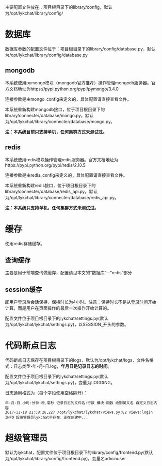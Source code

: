主要配置文件放在：项目根目录下的library/config，默认为/opt/lykchat/library/config/

# 数据库

数据库参数的配置文件位于：项目根目录下的library/config/database.py，默认为/opt/lykchat/library/config/database.py

## mongodb

本系统使用pymongo模块（mongodb官方推荐）操作管理mongodb服务器。官方文档地址为https://pypi.python.org/pypi/pymongo/3.4.0

连接参数是由mongo_config来定义的，具体配置请直接查看文件。

本系统重新构建mongodb接口，位于项目根目录下的library/connecter/database/mongo.py，默认为/opt/lykchat/library/connecter/database/mongo.py。

**注：本系统目前只支持单机，任何集群方式未测试过。**

## redis

本系统使用redis模块操作管理redis服务器。官方文档地址为https://pypi.python.org/pypi/redis/2.10.5

连接参数是由redis_config来定义的，具体配置请直接查看文件。

本系统重新构建redis接口，位于项目根目录下的library/connecter/database/redis_api.py，默认为/opt/lykchat/library/connecter/database/redis_api.py。

**注：本系统只支持单机，任何集群方式未测试过。**

# 缓存

使用redis存储缓存。

## 查询缓存

主要是用于前端查询做缓存，配置请见本文的“数据库”--“redis”部分

## session缓存

即用户登录后会话保持，保持时长为4小时。注意：保持时长不是从登录时间开始计算，而是用户在页面操作的最后一次操作开始计算的。

配置文件位于项目根目录下的lykchat/settings.py(默认为/opt/lykchat/lykchat/settings.py)，以SESSION_开头的参数。


# 代码断点日志

代码断点日志保存在项目根目录下的logs，默认为/opt/lykchat/logs，文件名格式：日志类型-年-月-日.log，**年月日是记录日志的时间**。

配置文件位于项目根目录下的lykchat/settings.py(默认为/opt/lykchat/lykchat/settings.py)，变量为LOGGING。

日志通用格式为（每个字段使用空格隔开）：

	年-月-日 小时:分钟:秒,毫秒 记录日志的文件名:行数 模块:函数 级别英文名 自定义日志内容
	2017-11-18 21:58:28,227 /opt/lykchat/lykchat/views.py:82 views:login INFO 超级管理员lykchat不存在，正在创建中...

# 超级管理员

默认为lykchat，配置文件位于项目根目录下的library/config/frontend.py(默认为/opt/lykchat/library/config/frontend.py)，变量名adminuser

